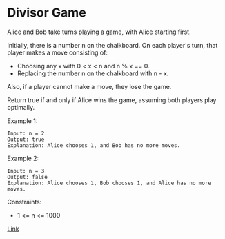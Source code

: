 # Divisor Game #

Alice and Bob take turns playing a game, with Alice starting first.

Initially, there is a number n on the chalkboard. On each player's turn, that player makes a move consisting of:

- Choosing any x with 0 < x < n and n % x == 0.
- Replacing the number n on the chalkboard with n - x.

Also, if a player cannot make a move, they lose the game.

Return true if and only if Alice wins the game, assuming both players play optimally.

Example 1:

```
Input: n = 2
Output: true
Explanation: Alice chooses 1, and Bob has no more moves.
```

Example 2:

```
Input: n = 3
Output: false
Explanation: Alice chooses 1, Bob chooses 1, and Alice has no more moves.
```

Constraints:

- 1 <= n <= 1000

[Link](https://leetcode.com/problems/divisor-game/)